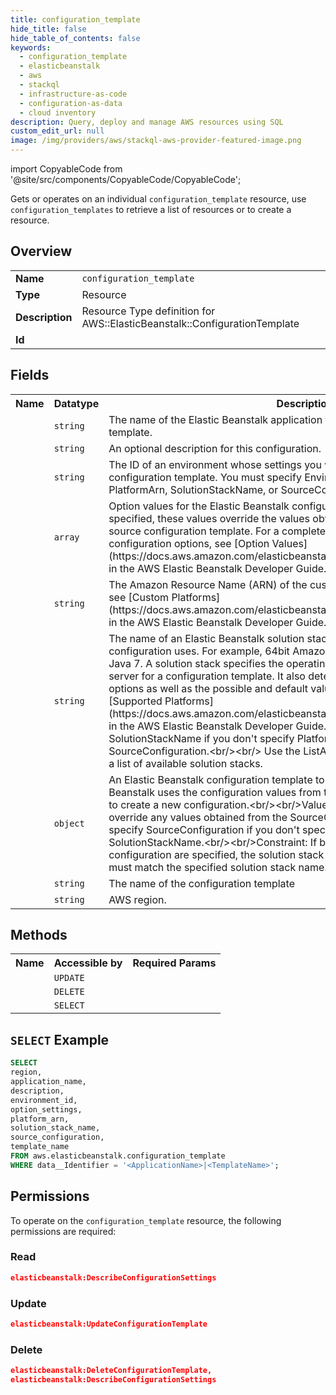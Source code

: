 ```yaml
---
title: configuration_template
hide_title: false
hide_table_of_contents: false
keywords:
  - configuration_template
  - elasticbeanstalk
  - aws
  - stackql
  - infrastructure-as-code
  - configuration-as-data
  - cloud inventory
description: Query, deploy and manage AWS resources using SQL
custom_edit_url: null
image: /img/providers/aws/stackql-aws-provider-featured-image.png
---
```


import CopyableCode from '@site/src/components/CopyableCode/CopyableCode';

Gets or operates on an individual <code>configuration_template</code> resource, use <code>configuration_templates</code> to retrieve a list of resources or to create a resource.

## Overview
<table><tbody>
<tr><td><b>Name</b></td><td><code>configuration_template</code></td></tr>
<tr><td><b>Type</b></td><td>Resource</td></tr>
<tr><td><b>Description</b></td><td>Resource Type definition for AWS::ElasticBeanstalk::ConfigurationTemplate</td></tr>
<tr><td><b>Id</b></td><td><CopyableCode code="aws.elasticbeanstalk.configuration_template" /></td></tr>
</tbody></table>

## Fields
<table><tbody>
<tr><th>Name</th><th>Datatype</th><th>Description</th></tr>
<tr><td><CopyableCode code="application_name" /></td><td><code>string</code></td><td>The name of the Elastic Beanstalk application to associate with this configuration template. </td></tr>
<tr><td><CopyableCode code="description" /></td><td><code>string</code></td><td>An optional description for this configuration.</td></tr>
<tr><td><CopyableCode code="environment_id" /></td><td><code>string</code></td><td>The ID of an environment whose settings you want to use to create the configuration template. You must specify EnvironmentId if you don't specify PlatformArn, SolutionStackName, or SourceConfiguration. </td></tr>
<tr><td><CopyableCode code="option_settings" /></td><td><code>array</code></td><td>Option values for the Elastic Beanstalk configuration, such as the instance type. If specified, these values override the values obtained from the solution stack or the source configuration template. For a complete list of Elastic Beanstalk configuration options, see &#91;Option Values&#93;(https:&#x2F;&#x2F;docs.aws.amazon.com&#x2F;elasticbeanstalk&#x2F;latest&#x2F;dg&#x2F;command-options.html) in the AWS Elastic Beanstalk Developer Guide. </td></tr>
<tr><td><CopyableCode code="platform_arn" /></td><td><code>string</code></td><td>The Amazon Resource Name (ARN) of the custom platform. For more information, see &#91;Custom Platforms&#93;(https:&#x2F;&#x2F;docs.aws.amazon.com&#x2F;elasticbeanstalk&#x2F;latest&#x2F;dg&#x2F;custom-platforms.html) in the AWS Elastic Beanstalk Developer Guide. </td></tr>
<tr><td><CopyableCode code="solution_stack_name" /></td><td><code>string</code></td><td>The name of an Elastic Beanstalk solution stack (platform version) that this configuration uses. For example, 64bit Amazon Linux 2013.09 running Tomcat 7 Java 7. A solution stack specifies the operating system, runtime, and application server for a configuration template. It also determines the set of configuration options as well as the possible and default values. For more information, see &#91;Supported Platforms&#93;(https:&#x2F;&#x2F;docs.aws.amazon.com&#x2F;elasticbeanstalk&#x2F;latest&#x2F;dg&#x2F;concepts.platforms.html) in the AWS Elastic Beanstalk Developer Guide.&lt;br&#x2F;&gt;&lt;br&#x2F;&gt; You must specify SolutionStackName if you don't specify PlatformArn, EnvironmentId, or SourceConfiguration.&lt;br&#x2F;&gt;&lt;br&#x2F;&gt; Use the ListAvailableSolutionStacks API to obtain a list of available solution stacks. </td></tr>
<tr><td><CopyableCode code="source_configuration" /></td><td><code>object</code></td><td>An Elastic Beanstalk configuration template to base this one on. If specified, Elastic Beanstalk uses the configuration values from the specified configuration template to create a new configuration.&lt;br&#x2F;&gt;&lt;br&#x2F;&gt;Values specified in OptionSettings override any values obtained from the SourceConfiguration.&lt;br&#x2F;&gt;&lt;br&#x2F;&gt;You must specify SourceConfiguration if you don't specify PlatformArn, EnvironmentId, or SolutionStackName.&lt;br&#x2F;&gt;&lt;br&#x2F;&gt;Constraint: If both solution stack name and source configuration are specified, the solution stack of the source configuration template must match the specified solution stack name. </td></tr>
<tr><td><CopyableCode code="template_name" /></td><td><code>string</code></td><td>The name of the configuration template</td></tr>
<tr><td><CopyableCode code="region" /></td><td><code>string</code></td><td>AWS region.</td></tr>

</tbody></table>

## Methods

<table><tbody>
  <tr>
    <th>Name</th>
    <th>Accessible by</th>
    <th>Required Params</th>
  </tr>
  <tr>
    <td><CopyableCode code="update_resource" /></td>
    <td><code>UPDATE</code></td>
    <td><CopyableCode code="data__Identifier, data__PatchDocument, region" /></td>
  </tr>
  <tr>
    <td><CopyableCode code="delete_resource" /></td>
    <td><code>DELETE</code></td>
    <td><CopyableCode code="data__Identifier, region" /></td>
  </tr>
  <tr>
    <td><CopyableCode code="get_resource" /></td>
    <td><code>SELECT</code></td>
    <td><CopyableCode code="data__Identifier, region" /></td>
  </tr>
</tbody></table>

## `SELECT` Example
```sql
SELECT
region,
application_name,
description,
environment_id,
option_settings,
platform_arn,
solution_stack_name,
source_configuration,
template_name
FROM aws.elasticbeanstalk.configuration_template
WHERE data__Identifier = '<ApplicationName>|<TemplateName>';
```

## Permissions

To operate on the <code>configuration_template</code> resource, the following permissions are required:

### Read
```json
elasticbeanstalk:DescribeConfigurationSettings
```

### Update
```json
elasticbeanstalk:UpdateConfigurationTemplate
```

### Delete
```json
elasticbeanstalk:DeleteConfigurationTemplate,
elasticbeanstalk:DescribeConfigurationSettings
```


